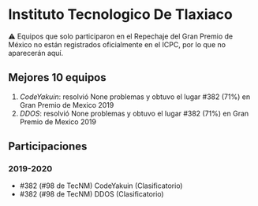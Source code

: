 # Instituto Tecnologico De Tlaxiaco

:warning: Equipos que solo participaron en el Repechaje del Gran Premio de México no están registrados oficialmente en el ICPC, por lo que no aparecerán aquí.

## Mejores 10 equipos

1. _CodeYakuin_: resolvió None problemas y obtuvo el lugar #382 (71%) en Gran Premio de Mexico 2019
1. _DDOS_: resolvió None problemas y obtuvo el lugar #382 (71%) en Gran Premio de Mexico 2019

## Participaciones

### 2019-2020

- #382 (#98 de TecNM) CodeYakuin (Clasificatorio)
- #382 (#98 de TecNM) DDOS (Clasificatorio)



